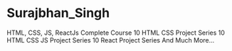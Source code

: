 # Surajbhan_Singh
HTML, CSS, JS, ReactJs Complete Course 10 HTML CSS Project Series 10 HTML CSS JS Project Series 10 React Project Series And Much More...
